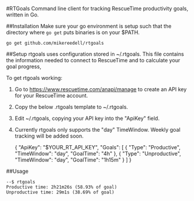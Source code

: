 #RTGoals
Command line client for tracking RescueTime productivity goals, written in Go.

##Installation
Make sure your go environment is setup such that the directory where `go get` puts binaries is on your $PATH.

	go get github.com/mikereedell/rtgoals

##Setup
rtgoals uses configuration stored in ~/.rtgoals.  This file contains the information needed to connect to RescueTime and to calculate your goal progress,

To get rtgoals working:
1. Go to https://www.rescuetime.com/anapi/manage to create an API key for your RescueTime account.
2. Copy the below .rtgoals template to ~/.rtgoals.
3. Edit ~/.rtgoals, copying your API key into the "ApiKey" field.
4. Currently rtgoals only supports the "day" TimeWindow.  Weekly goal tracking will be added soon.

	{
    "ApiKey": "$YOUR_RT_API_KEY",
    "Goals": [
             {
                "Type": "Productive",
                "TimeWindow": "day",
                "GoalTime": "4h"
             },
             {
                "Type": "Unproductive",
                "TimeWindow": "day",
                "GoalTime": "1h15m"
             }
    ]
}

##Usage

	--$ rtgoals
	Productive time: 2h21m26s (58.93% of goal)
	Unproductive time: 29m1s (38.69% of goal)


